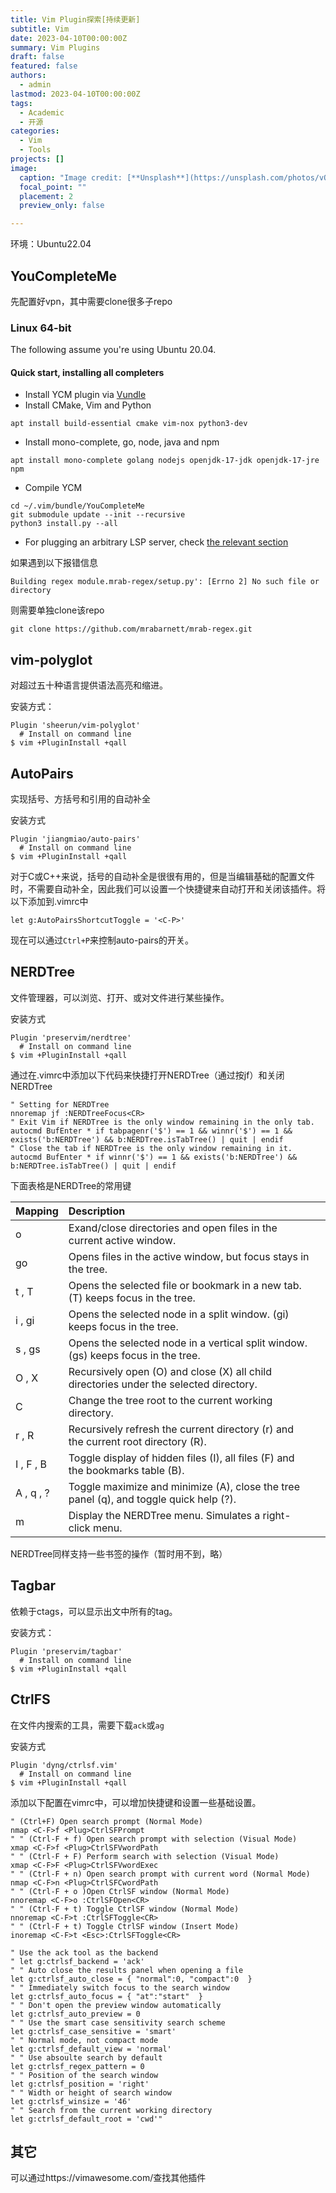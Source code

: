 ```yaml
---
title: Vim Plugin探索[持续更新]
subtitle: Vim
date: 2023-04-10T00:00:00Z
summary: Vim Plugins
draft: false
featured: false
authors:
  - admin
lastmod: 2023-04-10T00:00:00Z
tags:
  - Academic
  - 开源
categories:
  - Vim
  - Tools
projects: []
image:
  caption: "Image credit: [**Unsplash**](https://unsplash.com/photos/vOTBmRh3-7I)"
  focal_point: ""
  placement: 2
  preview_only: false

---
```


环境：Ubuntu22.04

## YouCompleteMe

先配置好vpn，其中需要clone很多子repo

### Linux 64-bit

The following assume you're using Ubuntu 20.04.

#### Quick start, installing all completers

- Install YCM plugin via [Vundle](https://github.com/VundleVim/Vundle.vim#about)
- Install CMake, Vim and Python

```
apt install build-essential cmake vim-nox python3-dev
```

- Install mono-complete, go, node, java and npm

```
apt install mono-complete golang nodejs openjdk-17-jdk openjdk-17-jre npm
```

- Compile YCM

```
cd ~/.vim/bundle/YouCompleteMe
git submodule update --init --recursive
python3 install.py --all
```

- For plugging an arbitrary LSP server, check [the relevant section](https://github.com/ycm-core/YouCompleteMe#plugging-an-arbitrary-lsp-server)

如果遇到以下报错信息

```shell
Building regex module.mrab-regex/setup.py': [Errno 2] No such file or directory
```

则需要单独clone该repo

```shell
git clone https://github.com/mrabarnett/mrab-regex.git
```

## vim-polyglot

对超过五十种语言提供语法高亮和缩进。

安装方式：

```shell
Plugin 'sheerun/vim-polyglot'
  # Install on command line
$ vim +PluginInstall +qall
```

## AutoPairs

实现括号、方括号和引用的自动补全

安装方式

```shell
Plugin 'jiangmiao/auto-pairs'
  # Install on command line
$ vim +PluginInstall +qall
```

对于C或C++来说，括号的自动补全是很很有用的，但是当编辑基础的配置文件时，不需要自动补全，因此我们可以设置一个快捷键来自动打开和关闭该插件。将以下添加到.vimrc中

```
let g:AutoPairsShortcutToggle = '<C-P>'
```

现在可以通过`Ctrl+P`来控制auto-pairs的开关。

## NERDTree

文件管理器，可以浏览、打开、或对文件进行某些操作。

安装方式

```shell
Plugin 'preservim/nerdtree'
  # Install on command line
$ vim +PluginInstall +qall
```

通过在.vimrc中添加以下代码来快捷打开NERDTree（通过按jf）和关闭NERDTree

```shell
" Setting for NERDTree 
nnoremap jf :NERDTreeFocus<CR>
" Exit Vim if NERDTree is the only window remaining in the only tab.
autocmd BufEnter * if tabpagenr('$') == 1 && winnr('$') == 1 && exists('b:NERDTree') && b:NERDTree.isTabTree() | quit | endif
" Close the tab if NERDTree is the only window remaining in it.
autocmd BufEnter * if winnr('$') == 1 && exists('b:NERDTree') && b:NERDTree.isTabTree() | quit | endif
```

下面表格是NERDTree的常用键

| Mapping   | Description                                                  |      |
| :-------- | :----------------------------------------------------------- | ---- |
| o         | Exand/close directories and open files in the current active window. |      |
| go        | Opens files in the active window, but focus stays in the tree. |      |
| t , T     | Opens the selected file or bookmark in a new tab. (T) keeps focus in the tree. |      |
| i , gi    | Opens the selected node in a split window. (gi) keeps focus in the tree. |      |
| s , gs    | Opens the selected node in a vertical split window. (gs) keeps focus in the tree. |      |
| O , X     | Recursively open (O) and close (X) all child directories under the selected directory. |      |
| C         | Change the tree root to the current working directory.       |      |
| r , R     | Recursively refresh the current directory (r) and the current root directory (R). |      |
| I , F , B | Toggle display of hidden files (I), all files (F) and the bookmarks table (B). |      |
| A , q , ? | Toggle maximize and minimize (A), close the tree panel (q), and toggle quick help (?). |      |
| m         | Display the NERDTree menu. Simulates a right-click menu.     |      |

NERDTree同样支持一些书签的操作（暂时用不到，略）

## Tagbar

依赖于ctags，可以显示出文中所有的tag。

安装方式：

```shell
Plugin 'preservim/tagbar'
  # Install on command line
$ vim +PluginInstall +qall
```

## CtrlFS

在文件内搜索的工具，需要下载`ack`或`ag`

安装方式

```shell
Plugin 'dyng/ctrlsf.vim'
  # Install on command line
$ vim +PluginInstall +qall
```

添加以下配置在vimrc中，可以增加快捷键和设置一些基础设置。

```shell
" (Ctrl+F) Open search prompt (Normal Mode)
nmap <C-F>f <Plug>CtrlSFPrompt 
" " (Ctrl-F + f) Open search prompt with selection (Visual Mode)
xmap <C-F>f <Plug>CtrlSFVwordPath
" " (Ctrl-F + F) Perform search with selection (Visual Mode)
xmap <C-F>F <Plug>CtrlSFVwordExec
" " (Ctrl-F + n) Open search prompt with current word (Normal Mode)
nmap <C-F>n <Plug>CtrlSFCwordPath
" " (Ctrl-F + o )Open CtrlSF window (Normal Mode)
nnoremap <C-F>o :CtrlSFOpen<CR>
" " (Ctrl-F + t) Toggle CtrlSF window (Normal Mode)
nnoremap <C-F>t :CtrlSFToggle<CR>
" " (Ctrl-F + t) Toggle CtrlSF window (Insert Mode)
inoremap <C-F>t <Esc>:CtrlSFToggle<CR>

" Use the ack tool as the backend
" let g:ctrlsf_backend = 'ack'
" " Auto close the results panel when opening a file
let g:ctrlsf_auto_close = { "normal":0, "compact":0  }
" " Immediately switch focus to the search window
let g:ctrlsf_auto_focus = { "at":"start"  }
" " Don't open the preview window automatically
let g:ctrlsf_auto_preview = 0
" " Use the smart case sensitivity search scheme
let g:ctrlsf_case_sensitive = 'smart'
" " Normal mode, not compact mode
let g:ctrlsf_default_view = 'normal'
" " Use absoulte search by default
let g:ctrlsf_regex_pattern = 0
" " Position of the search window
let g:ctrlsf_position = 'right'
" " Width or height of search window
let g:ctrlsf_winsize = '46'
" " Search from the current working directory
let g:ctrlsf_default_root = 'cwd'"

```

## 其它

可以通过https://vimawesome.com/查找其他插件